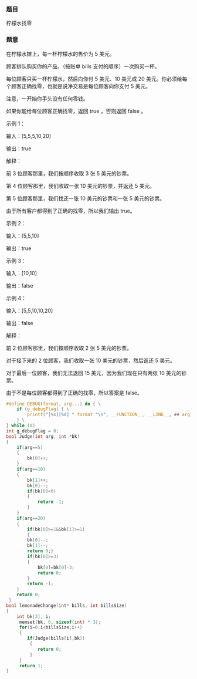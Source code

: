 ### 题目
柠檬水找零

### 题意
在柠檬水摊上，每一杯柠檬水的售价为 5 美元。

顾客排队购买你的产品，（按账单 bills 支付的顺序）一次购买一杯。

每位顾客只买一杯柠檬水，然后向你付 5 美元、10 美元或 20 美元。你必须给每个顾客正确找零，也就是说净交易是每位顾客向你支付 5 美元。

注意，一开始你手头没有任何零钱。

如果你能给每位顾客正确找零，返回 true ，否则返回 false 。

示例 1：

输入：[5,5,5,10,20]

输出：true

解释：

前 3 位顾客那里，我们按顺序收取 3 张 5 美元的钞票。

第 4 位顾客那里，我们收取一张 10 美元的钞票，并返还 5 美元。

第 5 位顾客那里，我们找还一张 10 美元的钞票和一张 5 美元的钞票。

由于所有客户都得到了正确的找零，所以我们输出 true。

示例 2：

输入：[5,5,10]

输出：true

示例 3：

输入：[10,10]

输出：false

示例 4：

输入：[5,5,10,10,20]

输出：false

解释：

前 2 位顾客那里，我们按顺序收取 2 张 5 美元的钞票。

对于接下来的 2 位顾客，我们收取一张 10 美元的钞票，然后返还 5 美元。

对于最后一位顾客，我们无法退回 15 美元，因为我们现在只有两张 10 美元的钞票。

由于不是每位顾客都得到了正确的找零，所以答案是 false。

~~~ c
#define DEBUG(format, arg...) do { \
    if (g_debugFlag) { \
        printf("[%s][%d] " format "\n", __FUNCTION__, __LINE__, ## arg); \
    } \
} while (0)
int g_debugFlag = 0;
bool Judge(int arg, int *bk)
{
	if(arg==5)
	{
		bk[0]++;
	}
	if(arg==10)
	{
		bk[1]++;
		bk[0]--;
	 	if(bk[0]<0)
		{
	 		return -1;
		}
	}
	if(arg==20)
	{
		if(bk[0]>=1&&bk[1]>=1)
		{
		bk[0]--;
		bk[1]--;
		return 0;} 
		if(bk[0]>=3)
		{
			bk[0]=bk[0]-3;
			return 0;
		}
		return -1;
	}
	return 0;
 } 
bool lemonadeChange(int* bills, int billsSize)
{
	int bk[3], i;
	 memset(bk, 0, sizeof(int) * 3);
	 for(i=0;i<billsSize;i++)
	 {
	 	if(Judge(bills[i],bk))
		 {
		 	return 0;
		 }
	 }
	 return 1;
}
~~~





















